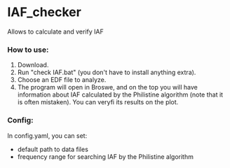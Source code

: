 # IAF_checker
Allows to calculate and verify IAF

### How to use:
1) Download.
2) Run "check IAF.bat" (you don't have to install anything extra).
3) Choose an EDF file to analyze.
4) The program will open in Broswe, and on the top you will have information about IAF calculated by the Philistine algorithm (note that it is often mistaken). You can veryfi its results on the plot.

### Config:
In config.yaml, you can set:
* default path to data files
* frequency range for searching IAF by the Philistine algorithm
